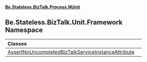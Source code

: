 #### [Be.Stateless.BizTalk.Process.NUnit](README.md 'README')

## Be.Stateless.BizTalk.Unit.Framework Namespace

| Classes | |
| :--- | :--- |
| [AssertNoUncompletedBizTalkServiceInstanceAttribute](AssertNoUncompletedBizTalkServiceInstanceAttribute.md 'Be.Stateless.BizTalk.Unit.Framework.AssertNoUncompletedBizTalkServiceInstanceAttribute') | |
